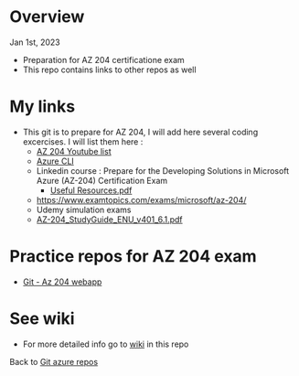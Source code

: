 # Overview

Jan 1st, 2023

- Preparation for AZ 204 certificatione exam
- This repo contains links to other repos as well

# My links

- This git is to prepare for AZ 204, I will add here several coding excercises. I will list them here :
   - [AZ 204 Youtube list](https://youtube.com/playlist?list=PLcE6iQkoRxhZWxtCVVNdxgwkZZ14SHRGN)
   - [Azure CLI](https://k21academy.com/microsoft-azure/azure-cli-commands/)
   - Linkedin course : Prepare for the Developing Solutions in Microsoft Azure (AZ-204) Certification Exam
      - [Useful Resources.pdf](https://github.com/ulysesrico33/az-204-exam/files/10339045/Useful.Resources.pdf)
   - https://www.examtopics.com/exams/microsoft/az-204/
   - Udemy simulation exams
   - [AZ-204_StudyGuide_ENU_v401_6.1.pdf](https://github.com/ulysesrico33/az-204-exam/files/10341024/AZ-204_StudyGuide_ENU_v401_6.1.pdf)

   

   
# Practice repos for AZ 204 exam

- [Git - Az 204 webapp](https://github.com/ulysesrico33/az-204-exam-webapp.git)


# See wiki

- For more detailed info go to [wiki](https://github.com/ulysesrico33/az-204-exam/wiki) in this repo


Back to [Git azure repos](https://github.com/ulysesrico33/myAzureCertifications.git)

